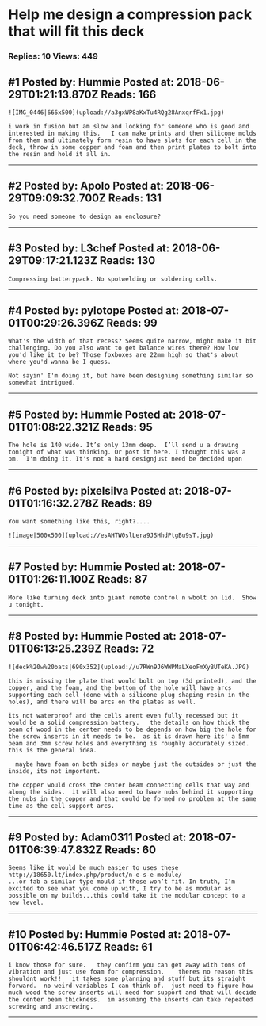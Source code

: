 # Help me design a compression pack that will fit this deck

### Replies: 10 Views: 449

## \#1 Posted by: Hummie Posted at: 2018-06-29T01:21:13.870Z Reads: 166

```
![IMG_0446|666x500](upload://a3gxWP8aKxTu4RQg28AnxqrfFx1.jpg)

i work in fusion but am slow and looking for someone who is good and interested in making this.   I can make prints and then silicone molds from them and ultimately form resin to have slots for each cell in the deck, throw in some copper and foam and then print plates to bolt into the resin and hold it all in.
```

---
## \#2 Posted by: Apolo Posted at: 2018-06-29T09:09:32.700Z Reads: 131

```
So you need someone to design an enclosure?
```

---
## \#3 Posted by: L3chef Posted at: 2018-06-29T09:17:21.123Z Reads: 130

```
Compressing batterypack. No spotwelding or soldering cells.
```

---
## \#4 Posted by: pylotope Posted at: 2018-07-01T00:29:26.396Z Reads: 99

```
What's the width of that recess? Seems quite narrow, might make it bit challenging. Do you also want to get balance wires there? How low you'd like it to be? Those foxboxes are 22mm high so that's about where you'd wanna be I quess.

Not sayin' I'm doing it, but have been designing something similar so somewhat intrigued.
```

---
## \#5 Posted by: Hummie Posted at: 2018-07-01T01:08:22.321Z Reads: 95

```
The hole is 140 wide. It’s only 13mm deep.  I’ll send u a drawing tonight of what was thinking. Or post it here. I thought this was a pm.  I'm doing it. It's not a hard designjust need be decided upon
```

---
## \#6 Posted by: pixelsilva Posted at: 2018-07-01T01:16:32.278Z Reads: 89

```
You want something like this, right?....

![image|500x500](upload://esAHTW0slLera9JSHhdPtgBu9sT.jpg)
```

---
## \#7 Posted by: Hummie Posted at: 2018-07-01T01:26:11.100Z Reads: 87

```
More like turning deck into giant remote control n wbolt on lid.  Show u tonight.
```

---
## \#8 Posted by: Hummie Posted at: 2018-07-01T06:13:25.239Z Reads: 72

```
![deck%20w%20bats|690x352](upload://u7RWn9J6WWPMaLXeoFmXyBUTeKA.JPG)

this is missing the plate that would bolt on top (3d printed), and the copper, and the foam, and the bottom of the hole will have arcs supporting each cell (done with a silicone plug shaping resin in the holes), and there will be arcs on the plates as well.  

its not waterproof and the cells arent even fully recessed but it would be a solid compression battery.   the details on how thick the beam of wood in the center needs to be depends on how big the hole for the screw inserts in it needs to be.  as it is drawn here its' a 5mm beam and 3mm screw holes and everything is roughly accurately sized.  this is the general idea.

  maybe have foam on both sides or maybe just the outsides or just the inside, its not important.  

the copper would cross the center beam connecting cells that way and along the sides.  it will also need to have nubs behind it supporting the nubs in the copper and that could be formed no problem at the same time as the cell support arcs.
```

---
## \#9 Posted by: Adam0311 Posted at: 2018-07-01T06:39:47.832Z Reads: 60

```
Seems like it would be much easier to uses these http://18650.lt/index.php/product/n-e-s-e-module/
...or fab a similar type mould if those won’t fit. In truth, I’m excited to see what you come up with, I try to be as modular as possible on my builds...this could take it the modular concept to a new level.
```

---
## \#10 Posted by: Hummie Posted at: 2018-07-01T06:42:46.517Z Reads: 61

```
i know those for sure.   they confirm you can get away with tons of vibration and just use foam for compression.    theres no reason this shouldnt work!!   it takes some planning and stuff but its straight forward.  no weird variables I can think of.  just need to figure how much wood the screw inserts will need for support and that will decide the center beam thickness.  im assuming the inserts can take repeated screwing and unscrewing.
```

---
